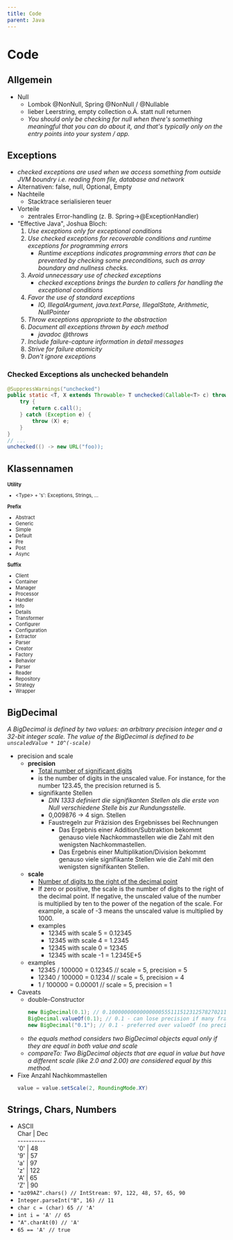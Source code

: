 ```yaml
---
title: Code
parent: Java
---
```


# Code

## Allgemein

- Null
  - Lombok @NonNull, Spring @NonNull / @Nullable
  - lieber Leerstring, empty collection o.Ä. statt null returnen
  - *You should only be checking for null when there's something meaningful that you can do about it, and that's typically only on the entry points into your system / app.*

## Exceptions
- *checked exceptions are used when we access something from outside JVM boundry i.e. reading from file, database and network*
- Alternativen: false, null, Optional, Empty
- Nachteile
  - Stacktrace serialisieren teuer
- Vorteile
    - zentrales Error-handling (z. B. Spring->@ExceptionHandler)
- "Effective Java", Joshua Bloch:
  1. *Use exceptions only for exceptional conditions*
  2. *Use checked exceptions for recoverable conditions and runtime exceptions for programming errors*
      - *Runtime exceptions indicates programming errors that can be prevented by checking some preconditions, such as array boundary and nullness checks.*
  3. *Avoid unnecessary use of checked exceptions*
      - *checked exceptions brings the burden to callers for handling the exceptional conditions*
  4. *Favor the use of standard exceptions*
      - *IO, IllegalArgument, java.text.Parse, IllegalState, Arithmetic, NullPointer*
  5. *Throw exceptions appropriate to the abstraction*
  6. *Document all exceptions thrown by each method*
      - *javadoc @throws*
  7. *Include failure-capture information in detail messages*
  8. *Strive for failure atomicity*
  9. *Don't ignore exceptions*
 

### Checked Exceptions als unchecked behandeln
```java
@SuppressWarnings("unchecked")
public static <T, X extends Throwable> T unchecked(Callable<T> c) throws X {
    try {
        return c.call();
    } catch (Exception e) {
        throw (X) e;
    }
}
// ...
unchecked(() -> new URL("foo));
```


## Klassennamen
<section style="font-size: .8em">
  <b>Utility</b>
  <ul>
    <li>&lt;Type&gt; + 's': Exceptions, Strings, ...</li>
  </ul>
  <b>Prefix</b>
  <ul>
    <li>Abstract</li>
    <li>Generic</li>
    <li>Simple</li>
    <li>Default</li>
    <li>Pre</li>
    <li>Post</li>
    <li>Async</li>
  </ul>
  <b>Suffix</b>
  <ul>
    <li>Client</li>
    <li>Container</li>
    <li>Manager</li>
    <li>Processor</li>
    <li>Handler</li>
    <li>Info</li>
    <li>Details</li>
    <li>Transformer</li>
    <li>Configurer</li>
    <li>Configuration</li>
    <li>Extractor</li>
    <li>Parser</li>
    <li>Creator</li>
    <li>Factory</li>
    <li>Behavior</li>
    <li>Parser</li>
    <li>Reader</li>
    <li>Repository</li>
    <li>Strategy</li>
    <li>Wrapper</li>
  </ul>
</section>


## BigDecimal
*A BigDecimal is defined by two values: an arbitrary precision integer and a 32-bit integer scale. The value of the BigDecimal is defined to be `unscaledValue * 10^(-scale)`*
- precision and scale
  - **precision**
    - <u>Total number of significant digits</u>
    - is the number of digits in the unscaled value. For instance, for the number 123.45, the precision returned is 5.
    - signifikante Stellen
      - *DIN 1333 definiert die signifikanten Stellen als die erste von Null verschiedene Stelle bis zur Rundungsstelle.*
      - 0,009876 -> 4 sign. Stellen
      - Faustregeln zur Präzision des Ergebnisses bei Rechnungen
        - Das Ergebnis einer Addition/Subtraktion bekommt genauso viele Nachkommastellen wie die Zahl mit den wenigsten Nachkommastellen.
        - Das Ergebnis einer Multiplikation/Division bekommt genauso viele signifikante Stellen wie die Zahl mit den wenigsten signifikanten Stellen.
  - **scale**
    - <u>Number of digits to the right of the decimal point</u>
    - If zero or positive, the scale is the number of digits to the right of the decimal point.
      If negative, the unscaled value of the number is multiplied by ten to the power of the negation of the scale. For example, a scale of -3 means the unscaled value is multiplied by 1000.
    - examples
      - 12345 with scale 5 = 0.12345
      - 12345 with scale 4 = 1.2345
      - 12345 with scale 0 = 12345
      - 12345 with scale -1 = 1.2345E+5
  - examples
    - 12345 / 100000 = 0.12345 // scale = 5, precision = 5
    - 12340 / 100000 = 0.1234 // scale = 5, precision = 4
    - 1 / 100000 = 0.00001 // scale = 5, precision = 1
- Caveats
  - double-Constructor
    ```java
    new BigDecimal(0.1); // 0.1000000000000000055511151231257827021181583404541015625
    BigDecimal.valueOf(0.1); // 0.1 - can lose precision if many fraction digits
    new BigDecimal("0.1"); // 0.1 - preferred over valueOf (no precision lost)
    ```
  - *the equals method considers two BigDecimal objects equal only if they are equal in both value and scale*
  - *compareTo: Two BigDecimal objects that are equal in value but have a different scale (like 2.0 and 2.00) are considered equal by this method.*
- Fixe Anzahl Nachkommastellen
  ```java
  value = value.setScale(2, RoundingMode.XY)
  ```


## Strings, Chars, Numbers
- ASCII<br/>
  Char | Dec<br/>
  \----------<br/>
  '0'  | 48<br/>
  '9'  | 57<br/>
  'a'  | 97<br/>
  'z'  | 122<br/>
  'A'  | 65<br/>
  'Z'  | 90
- `"az09AZ".chars() // IntStream: 97, 122, 48, 57, 65, 90`
- `Integer.parseInt("B", 16) // 11`
- `char c = (char) 65 // 'A'`
- `int i = 'A' // 65`
- `"A".charAt(0) // 'A'`
- `65 == 'A' // true`
